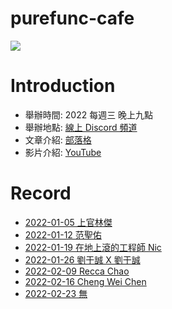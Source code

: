 # purefunc-cafe
![](https://raw.githubusercontent.com/PureFuncInc/purefunc-cafe/main/images/logo.png)

# Introduction
* 舉辦時間: 2022 每週三 晚上九點
* 舉辦地點: [線上 Discord 頻道](https://discord.gg/purfunc)
* 文章介紹: [部落格](https://purefunc.net/articles/pure-func-cafe)
* 影片介紹: [YouTube](https://www.youtube.com/watch?v=N5GzZfXg5z0)

# Record
* [2022-01-05 上官林傑](./2022-01-05/README.md)
* [2022-01-12 范聖佑](./2022-01-12/README.md)
* [2022-01-19 在地上滾的工程師 Nic](./2022-01-19/README.md)
* [2022-01-26 劉于誠 X 劉于誠](./2022-01-26/README.md)
* [2022-02-09 Recca Chao](./2022-02-09/README.md)
* [2022-02-16 Cheng Wei Chen](./2022-02-16/README.md)
* [2022-02-23 無](./2022-02-23/README.md)
